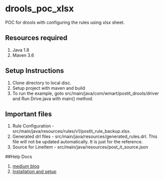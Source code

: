 # drools_poc_xlsx
POC for drools with configuring the rules using xlsx sheet.

## Resources required
1) Java 1.8
2) Maven 3.6

## Setup Instructions
1) Clone directory to local disc.
2) Setup project with maven and build
3) To run the example, goto src/main/java/com/wmart/postit_drools/driver and Run Drive.java with main() method.


## Important files
1) Rule Configuration - src/main/java/resources/rules/v1/postit_rule_backup.xlsx.
2) Generated drl files - src/main/java/resources/generated_rules.drl. This file will not be updated automatically. It is just for the reference.
3) Source for LineItem - src/main/java/resources/post_it_source.json

##Help Docs
1) [medium blog](https://medium.com/@talfco/tutorial-drools-decision-tables-in-excel-for-a-product-proposal-59c6b438a3f5)
2) [Installation and setup](https://technicalmumbojumbo.wordpress.com/2009/03/28/jboss-drools-decision-tables/)
